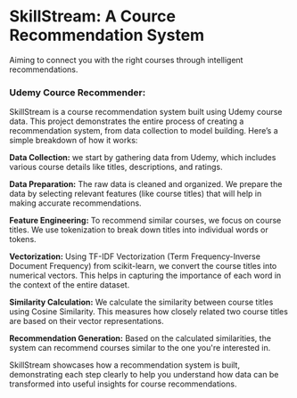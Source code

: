# SkillStream: A Cource Recommendation System
<p>Aiming to connect you with the right courses through intelligent recommendations.</p>

<h3>Udemy Cource Recommender:</h3>
<p>SkillStream is a course recommendation system built using Udemy course data. This project demonstrates the entire process of creating a recommendation system, from data collection to model building. Here’s a simple breakdown of how it works:

<b>Data Collection:</b> we start by gathering data from Udemy, which includes various course details like titles, descriptions, and ratings.

<b>Data Preparation:</b> The raw data is cleaned and organized. We prepare the data by selecting relevant features (like course titles) that will help in making accurate recommendations.

<b>Feature Engineering:</b> To recommend similar courses, we focus on course titles. We use tokenization to break down titles into individual words or tokens.

<b>Vectorization:</b> Using TF-IDF Vectorization (Term Frequency-Inverse Document Frequency) from scikit-learn, we convert the course titles into numerical vectors. This helps in capturing the importance of each word in the context of the entire dataset.

<b>Similarity Calculation:</b> We calculate the similarity between course titles using Cosine Similarity. This measures how closely related two course titles are based on their vector representations.

<b>Recommendation Generation:</b> Based on the calculated similarities, the system can recommend courses similar to the one you're interested in.

SkillStream showcases how a recommendation system is built, demonstrating each step clearly to help you understand how data can be transformed into useful insights for course recommendations.

</p>
